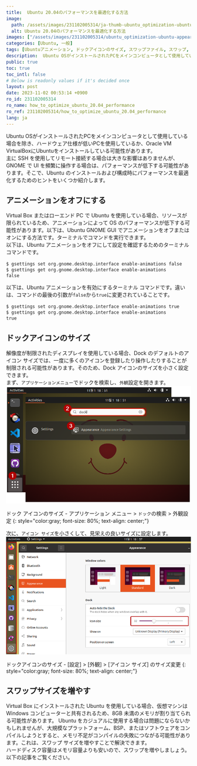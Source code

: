 ```yaml
---
title:  Ubuntu 20.04のパフォーマンスを最適化する方法
image:
  path: /assets/images/231102005314/ja-thumb-ubuntu_optimization-ubuntu-appearance.png
  alt: Ubuntu 20.04のパフォーマンスを最適化する方法
images: ["/assets/images/231102005314/ubuntu_optimization-ubuntu-appearance.png", "/assets/images/231102005314/ubuntu_optimization-ubuntu-settings-appearance-icon-size.png"]
categories: [Ubuntu, 一般]
tags: [Ubuntuアニメーション, ドックアイコンのサイズ, スワップファイル, スワップ, Ubuntu, 一般]
description:  Ubuntu OSがインストールされたPCをメインコンピュータとして使用している場合を除き、ハードウェア仕様が低いPCを使用しているか、Oracle VM VirtualBoxにUbuntuをインストールしている可能性があります。主に SSH を使用してリモート接続する場合は大きな影響はありませんが、GNOME で UI を頻繁に操作する場合は、パフォーマンスが低下する可能性があります。そこで、Ubuntu のインストールおよび構成時にパフォーマンスを最適化するためのヒントをいくつか紹介します。
public: true
toc: true
toc_intl: false
# Below is readonly values if it's decided once
layout: post
date: 2023-11-02 00:53:14 +0900
ro_id: 231102005314
ro_name: how_to_optimize_ubuntu_20.04_performance
ro_ref: 231102005314/how_to_optimize_ubuntu_20.04_performance
lang: ja
---
```

Ubuntu OSがインストールされたPCをメインコンピュータとして使用している場合を除き、ハードウェア仕様が低いPCを使用しているか、Oracle VM VirtualBoxにUbuntuをインストールしている可能性があります。  
主に SSH を使用してリモート接続する場合は大きな影響はありませんが、GNOME で UI を頻繁に操作する場合は、パフォーマンスが低下する可能性があります。そこで、Ubuntu のインストールおよび構成時にパフォーマンスを最適化するためのヒントをいくつか紹介します。  
## アニメーションをオフにする
Virtual Box またはローエンド PC で Ubuntu を使用している場合、リソースが限られているため、アニメーションによって OS のパフォーマンスが低下する可能性があります。以下は、Ubuntu GNOME GUI でアニメーションをオフまたはオンにする方法です。ターミナルでコマンドを実行できます。  
以下は、Ubuntu アニメーションをオフにして設定を確認するためのターミナル コマンドです。  

```shell
$ gsettings set org.gnome.desktop.interface enable-animations false
$ gsettings get org.gnome.desktop.interface enable-animations
false
```
以下は、Ubuntu アニメーションを有効にするターミナル コマンドです。違いは、コマンドの最後の引数が`false`から`true`に変更されていることです。  

```shell
$ gsettings set org.gnome.desktop.interface enable-animations true
$ gsettings get org.gnome.desktop.interface enable-animations
true
```
## ドックアイコンのサイズ
解像度が制限されたディスプレイを使用している場合、Dock のデフォルトのアイコン サイズでは、一度に多くのアイコンを登録したり操作したりすることが制限される可能性があります。そのため、Dock アイコンのサイズを小さく設定できます。  
まず、`アプリケーションメニュー`でドックを検索し、`外観`設定を開きます。  
![ドック アイコンのサイズ - アプリケーション メニュー > `ドック`の検索 > 外観設定](/assets/images/231102005314/ubuntu_optimization-ubuntu-appearance.png)  

ドック アイコンのサイズ - アプリケーション メニュー > `ドック`の検索 > 外観設定
{: style="color:gray; font-size: 80%; text-align: center;"}

次に、`アイコン サイズ`を小さくして、見栄えの良いサイズに設定します。  
![ドックアイコンのサイズ - [設定] > [外観] > [アイコン サイズ] のサイズ変更](/assets/images/231102005314/ubuntu_optimization-ubuntu-settings-appearance-icon-size.png)  

ドックアイコンのサイズ - [設定] > [外観] > [アイコン サイズ] のサイズ変更
{: style="color:gray; font-size: 80%; text-align: center;"}

## スワップサイズを増やす
Virtual Box にインストールされた Ubuntu を使用している場合、仮想マシンは Windows コンピューターと共有されるため、8GB 未満のメモリが割り当てられる可能性があります。 Ubuntu をカジュアルに使用する場合は問題にならないかもしれませんが、大規模なプラットフォーム、BSP、またはソフトウェアをコンパイルしようとすると、メモリ不足がコンパイルの失敗につながる可能性があります。これは、スワップ サイズを増やすことで解決できます。  
ハードディスク容量はメモリ容量よりも安いので、スワップを増やしましょう。以下の記事をご覧ください。  
